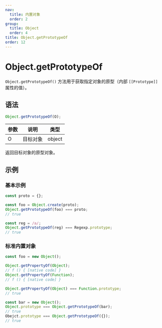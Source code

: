 ```yaml
---
nav:
  title: 内置对象
  order: 2
group:
  title: Object
  order: 4
title: Object.getPrototypeOf
order: 12
---
```


# Object.getPrototypeOf

`Object.getPrototypeOf()` 方法用于获取指定对象的原型（内部 `[[Prototype]]` 属性的值）。

## 语法

```js
Object.getPrototypeOf(O);
```

| 参数 | 说明     | 类型   |
| ---- | -------- | ------ |
| O    | 目标对象 | object |

返回目标对象的原型对象。

## 示例

### 基本示例

```js
const proto = {};

const foo = Object.create(proto);
Object.getPrototypeOf(foo) === proto;
// true

const reg = /a/;
Object.getPrototypeOf(reg) === Regexp.prototype;
// true
```

### 标准内置对象

```js
const foo = new Object();

Object.getPropertyOf(Object);
// f () { [native code] }
Object.getPropertyOf(Function);
// f () { [native code] }

Object.getPropertyOf(Object) === Function.prototype;
// true

const bar = new Object();
Object.prototype === Object.getPrototypeOf(bar);
// true
Obejct.prototype === Object.getPrototypeOf({});
// true
```
